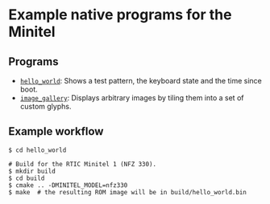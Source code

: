 # Example native programs for the Minitel

## Programs

* [`hello_world`](hello_world/):
  Shows a test pattern, the keyboard state and the time since boot.
* [`image_gallery`](image_gallery/):
  Displays arbitrary images by tiling them into a set of custom glyphs.

## Example workflow
```shell
$ cd hello_world

# Build for the RTIC Minitel 1 (NFZ 330).
$ mkdir build
$ cd build
$ cmake .. -DMINITEL_MODEL=nfz330
$ make  # the resulting ROM image will be in build/hello_world.bin
```

